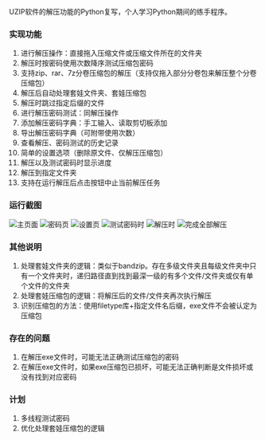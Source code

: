 UZIP软件的解压功能的Python复写，个人学习Python期间的练手程序。

### 实现功能
1. 进行解压操作：直接拖入压缩文件或压缩文件所在的文件夹
2. 解压时按密码使用次数降序测试压缩包密码 
3. 支持zip、rar、7z分卷压缩包的解压（支持仅拖入部分分卷包来解压整个分卷压缩包）
4. 解压后自动处理套娃文件夹、套娃压缩包 
5. 解压时跳过指定后缀的文件 
6. 进行解压密码测试：同解压操作 
7. 添加解压密码字典：手工输入、读取剪切板添加 
8. 导出解压密码字典（可附带使用次数） 
9. 查看解压、密码测试的历史记录 
10. 简单的设置选项（删除原文件、仅解压压缩包）
11. 解压以及测试密码时显示进度
12. 解压到指定文件夹
13. 支持在运行解压后点击按钮中止当前解压任务

### 运行截图
![主页面](https://i.postimg.cc/KYfPVFps/image.png)
![密码页](https://i.postimg.cc/3xMF0tD9/image.png)
![设置页](https://i.postimg.cc/kgxFQWQC/image.png)
![测试密码时](https://i.postimg.cc/yxtXPPp1/image.png)
![解压时](https://i.postimg.cc/BQPCvrtX/image.png)
![完成全部解压](https://i.postimg.cc/Zq4PV0Hd/image.png)

### 其他说明
1. 处理套娃文件夹的逻辑：类似于bandzip。存在多级文件夹且每级文件夹中只有一个文件夹时，递归路径直到找到最深一级的有多个文件/文件夹或仅有单个文件的文件夹
2. 处理套娃压缩包的逻辑：将解压后的文件/文件夹再次执行解压
3. 识别压缩包的方法：使用filetype库+指定文件名后缀，exe文件不会被认定为压缩包

### 存在的问题
1. 在解压exe文件时，可能无法正确测试压缩包的密码
2. 在解压exe文件时，如果exe压缩包已损坏，可能无法正确判断是文件损坏或没有找到对应密码

### 计划
1. 多线程测试密码
2. 优化处理套娃压缩包的逻辑

